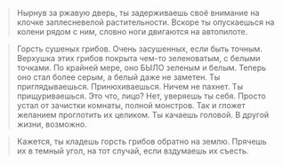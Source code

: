>Нырнув за ржавую дверь, ты задерживаешь своё внимание на клочке заплесневелой растительности. Вскоре ты опускаешься на колени рядом с ним, словно ноги двигаются на автопилоте.

>Горсть сушеных грибов. Очень засушенных, если быть точным. Верхушка этих грибов покрыта чем-то зеленоватым, с белыми точками. По крайней мере, оно БЫЛО зеленым и белым. Теперь оно стал более серым, а белый даже не заметен. Ты приглядываешься. Принюхиваешься. Ничем не пахнет. Ты прищуриваешься. Это что, лицо? Нет, уверяешь ты себя. Просто устал от зачистки комнаты, полной монстров. Так и гложет желанием проглотить их целиком. Ты качаешь головой. В другой жизни, возможно.

>Кажется, ты кладешь горсть грибов обратно на землю. Прячешь их в темный угол, на тот случай, если вздумаешь их съесть.

